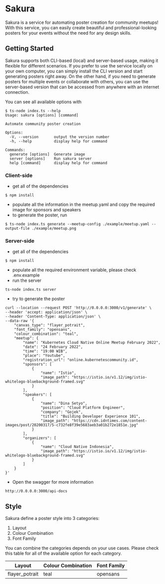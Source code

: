 # Sakura

Sakura is a service for automating poster creation for community meetups! With this service, you can easily create beautiful and professional-looking posters for your events without the need for any design skills.

## Getting Started

Sakura supports both CLI-based (local) and server-based usage, making it flexible for different scenarios. If you prefer to use the service locally on your own computer, you can simply install the CLI version and start generating posters right away. On the other hand, if you need to generate posters for multiple events or collaborate with others, you can use the server-based version that can be accessed from anywhere with an internet connection.

You can see all available options with

```
$ ts-node index.ts --help
Usage: sakura [options] [command]

Automate community poster creation

Options:
  -V, --version       output the version number
  -h, --help          display help for command

Commands:
  generate [options]  Generate image
  server [options]    Run sakura server
  help [command]      display help for command
```

### Client-side

- get all of the dependencies

```
$ npm install
```

- populate all the information in the meetup.yaml and copy the required image for sponsors and speakers
- to generate the poster, run

```
$ ts-node index.ts generate --meetup-config ./example/meetup.yaml --output-file ./example/meetup.png
```

### Server-side

- get all of the dependencies

```
$ npm install
```

- populate all the required environment variable, please check .env.example
- run the server

```
ts-node index.ts server
```

- try to generate the poster

```
curl --location --request POST 'http://0.0.0.0:3000/v1/generate' \
--header 'accept: application/json' \
--header 'Content-Type: application/json' \
--data-raw '{
    "canvas_type": "flayer_potrait",
    "font_family": "opensans",
    "colour_combination": "teal",
    "meetup": {
        "name": "Kubernetes Cloud Native Online Meetup February 2022",
        "date": "24 February 2022",
        "time": "19:00 WIB",
        "place": "Youtube",
        "registration_url": "online.kubernetescommunity.id",
        "sponsors": [
            {
                "name": "Istio",
                "image_path": "https://istio.io/v1.12/img/istio-whitelogo-bluebackground-framed.svg"
            }
        ],
        "speakers": [
            {
                "name": "Dina Setyo",
                "position": "Cloud Platform Engineer",
                "company": "Gojek",
                "title": "Building Developer Experience 101",
                "image_path": "https://cdn.idntimes.com/content-images/post/20200317/5-c732fe8f39e5683aeb3a01b272e1851e.jpg"
            }
        ],
        "organizers": [
            {
                "name": "Cloud Native Indonesia",
                "image_path": "https://istio.io/v1.12/img/istio-whitelogo-bluebackground-framed.svg"
            }
        ]
    }
}'
```

- Open the swagger for more information

```
http://0.0.0.0:3000/api-docs
```

## Style

Sakura define a poster style into 3 categories:

1. Layout
2. Colour Combination
3. Font Family

You can combine the categories depends on your use cases. Please check this table for all of the available option for each category.

| Layout         | Colour Combination | Font Family |
| -------------- | ------------------ | ----------- |
| flayer_potrait | teal               | opensans    |
